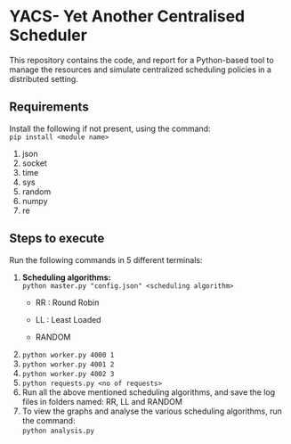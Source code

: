  #  YACS- Yet Another Centralised Scheduler
 
 This repository contains the code, and report for a Python-based tool to manage the resources and simulate centralized scheduling policies in a distributed setting.
 
 ## **Requirements**
 Install the following if not present, using the command:<br/> `pip install <module name>`
1. json
2. socket
3. time
4. sys
5. random
6. numpy
7. re

## **Steps to execute**
Run the following commands in 5 different terminals: <br/>
1. **Scheduling algorithms:<br/>** `python master.py "config.json" <scheduling algorithm>`<br/> 
  	* RR      : Round Robin<br/>
  
 	* LL      : Least Loaded<br/>
  
  	* RANDOM<br/>
2. `python worker.py 4000 1`<br/>
3. `python worker.py 4001 2`<br/>
4. `python worker.py 4002 3`<br/>
5. `python requests.py <no of requests>`<br/>
6. Run all the above mentioned scheduling algorithms, and save the log files in folders named: RR, LL and  RANDOM<br/>
7. To view the graphs and analyse the various scheduling algorithms, run the command: <br/>
   `python analysis.py`

